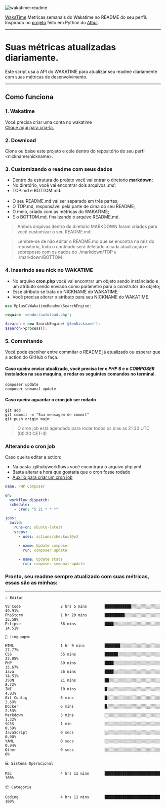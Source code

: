 ![wakatime-readme](https://socialify.git.ci/bymatheus/wakatime-readme/image?description=1&descriptionEditable=M%C3%A9tricas%20semanais%20do%20Wakatime%20no%20seu%20README%20de%20perfil.&font=KoHo&forks=1&language=1&owner=1&pattern=Signal&stargazers=1&theme=Dark)

[WakaTime](https://wakatime.com) Metricas semanais do Wakatime no README do seu perfil. <br>
Inspirado no [projeto](https://github.com/athul/waka-readme) feito em Python do [Athul](https://github.com/athul).
___

# Suas métricas atualizadas diariamente.
Este script usa a API do WAKATIME para atualizar seu readme diariamente com suas métricas de desenvolvimento.

___

## Como funciona

### 1. Wakatime
Você precisa criar uma conta no wakatime <br>
[Clique aqui para cria-la.](https://wakatime.com) 

### 2. Download
Clone ou baixe este projeto e cole dentro do repositório do seu perfil <nickname/nickname>.

### 3. Customizando o readme com seus dados
- Dentro da estrutura do projeto você vai entrar o diretorio **markdown**;  
- No diretório, você vai encontrar dois arquivos *.md*;
- TOP.md e BOTTOM.md.
<br><br>
- O seu README.md vai ser separado em três partes; 
- O TOP.md, responsável pela parte de cima do seu README;
- O meio, criado com as métricas do WAKATIME;
- E o BOTTOM.md, finalizando o arquivo README.md.<br>

> Ambos arquivos dentro do diretório MARKDOWN foram criados para você customizar o seu README.md

> Lembre-se de não editar o README.md que se encontra na raiz do repositório, todo o conteúdo será deletado a cada atualização e sobreposto com os dados do ./markdown/TOP e ./markdown/BOTTOM

### 4. Inserindo seu nick no WAKATIME
- No arquivo **cron.php** você vai encontrar um objeto sendo instânciado e um atributo sendo enviado como parâmetro para o construtor do objeto;
- Esse atributo se trata do NICKNAME do WAKATIME;
- Você precisa alterar o atributo para seu NICKNAME do WAKATIME.

```php
use MplusC\WakatimeReadme\SearchEngine;

require 'vendor/autoload.php';

$search = new SearchEngine('@SeuNickname');
$search->process();
```

### 5. Commitando
Você pode escolher entre commitar o README já atualizado ou esperar que a action do GitHub o faça. <br>

#### Caso queira enviar atualizado, você precisa ter o *PHP 8* e o *COMPOSER* instalados na sua maquina, e rodar os seguintes comandos no terminal.
```composer
composer update
composer semanal-update 
```

#### Caso queira aguardar o cron job ser rodado 
```git 
git add .
git commit -m "Sua mensagem de commit"
git push origin main
```

>O cron job está agendado para rodar todos os dias as 21:30 UTC (00:30 CET-3) 

### Alterando o cron job
Caso queira editar a action:

- Na pasta .github/workflows você encontrará o arquivo php.yml
- Basta alterar a hora que gostaria que o cron fosse rodado
- [Auxilio para criar um cron job](https://crontab.guru)

```yml
name: PHP Composer

on:
  workflow_dispatch:
  schedule:
    - cron: "5 21 * * *"

jobs:
  build:
    runs-on: ubuntu-latest
    steps:
      - uses: actions/checkout@v2

      - name: Update composer
        run: composer update

      - name: Update stats
        run: composer semanal-update
```

### Pronto, seu readme sempre atualizado com suas métricas, essas são as minhas:

___
```text
💡 Editor

VS Code                  2 hrs 5 mins        ████████████░░░░░░░░░░░░░     49.91%
PhpStorm                 1 hr 29 mins        █████████░░░░░░░░░░░░░░░░     35.58%
Eclipse                  36 mins             ████░░░░░░░░░░░░░░░░░░░░░     14.51%
```
```text
💬 Linguagem

HTML                     1 hr 9 mins         ███████░░░░░░░░░░░░░░░░░░     27.77%
CSS                      55 mins             ██████░░░░░░░░░░░░░░░░░░░     22.05%
PHP                      39 mins             ████░░░░░░░░░░░░░░░░░░░░░     15.67%
Java                     36 mins             ████░░░░░░░░░░░░░░░░░░░░░     14.51%
JSON                     21 mins             ██░░░░░░░░░░░░░░░░░░░░░░░      8.72%
INI                      10 mins             █░░░░░░░░░░░░░░░░░░░░░░░░      4.03%
Git Config               6 mins              █░░░░░░░░░░░░░░░░░░░░░░░░      2.69%
Docker                   6 mins              █░░░░░░░░░░░░░░░░░░░░░░░░      2.53%
Markdown                 3 mins              ░░░░░░░░░░░░░░░░░░░░░░░░░      1.32%
SCSS                     1 min               ░░░░░░░░░░░░░░░░░░░░░░░░░      0.59%
JavaScript               0 secs              ░░░░░░░░░░░░░░░░░░░░░░░░░      0.08%
YAML                     0 secs              ░░░░░░░░░░░░░░░░░░░░░░░░░      0.04%
Other                    0 secs              ░░░░░░░░░░░░░░░░░░░░░░░░░         0%
```
```text
💻 Sistema Operacional

Mac                      4 hrs 11 mins       █████████████████████████       100%
```
```text
📦 Categoria

Coding                   4 hrs 11 mins       █████████████████████████       100%
```
